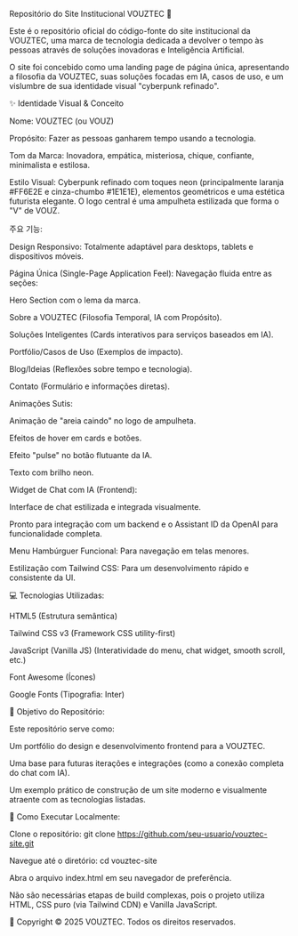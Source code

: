Repositório do Site Institucional VOUZTEC 🚀

Este é o repositório oficial do código-fonte do site institucional da VOUZTEC, uma marca de tecnologia dedicada a devolver o tempo às pessoas através de soluções inovadoras e Inteligência Artificial.

O site foi concebido como uma landing page de página única, apresentando a filosofia da VOUZTEC, suas soluções focadas em IA, casos de uso, e um vislumbre de sua identidade visual "cyberpunk refinado".

✨ Identidade Visual & Conceito

Nome: VOUZTEC (ou VOUZ)

Propósito: Fazer as pessoas ganharem tempo usando a tecnologia.

Tom da Marca: Inovadora, empática, misteriosa, chique, confiante, minimalista e estilosa.

Estilo Visual: Cyberpunk refinado com toques neon (principalmente laranja #FF6E2E e cinza-chumbo #1E1E1E), elementos geométricos e uma estética futurista elegante. O logo central é uma ampulheta estilizada que forma o "V" de VOUZ.

주요 기능:

Design Responsivo: Totalmente adaptável para desktops, tablets e dispositivos móveis.

Página Única (Single-Page Application Feel): Navegação fluida entre as seções:

Hero Section com o lema da marca.

Sobre a VOUZTEC (Filosofia Temporal, IA com Propósito).

Soluções Inteligentes (Cards interativos para serviços baseados em IA).

Portfólio/Casos de Uso (Exemplos de impacto).

Blog/Ideias (Reflexões sobre tempo e tecnologia).

Contato (Formulário e informações diretas).

Animações Sutis:

Animação de "areia caindo" no logo de ampulheta.

Efeitos de hover em cards e botões.

Efeito "pulse" no botão flutuante da IA.

Texto com brilho neon.

Widget de Chat com IA (Frontend):

Interface de chat estilizada e integrada visualmente.

Pronto para integração com um backend e o Assistant ID da OpenAI para funcionalidade completa.

Menu Hambúrguer Funcional: Para navegação em telas menores.

Estilização com Tailwind CSS: Para um desenvolvimento rápido e consistente da UI.

💻 Tecnologias Utilizadas:

HTML5 (Estrutura semântica)

Tailwind CSS v3 (Framework CSS utility-first)

JavaScript (Vanilla JS) (Interatividade do menu, chat widget, smooth scroll, etc.)

Font Awesome (Ícones)

Google Fonts (Tipografia: Inter)

🎯 Objetivo do Repositório:

Este repositório serve como:

Um portfólio do design e desenvolvimento frontend para a VOUZTEC.

Uma base para futuras iterações e integrações (como a conexão completa do chat com IA).

Um exemplo prático de construção de um site moderno e visualmente atraente com as tecnologias listadas.

🚀 Como Executar Localmente:

Clone o repositório: git clone https://github.com/seu-usuario/vouztec-site.git

Navegue até o diretório: cd vouztec-site

Abra o arquivo index.html em seu navegador de preferência.

Não são necessárias etapas de build complexas, pois o projeto utiliza HTML, CSS puro (via Tailwind CDN) e Vanilla JavaScript.

📄 Copyright © 2025 VOUZTEC. Todos os direitos reservados.
